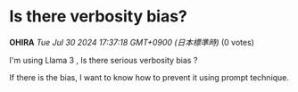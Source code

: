 # Is there verbosity bias?

**OHIRA** *Tue Jul 30 2024 17:37:18 GMT+0900 (日本標準時)* (0 votes)

I'm using Llama 3 , Is there serious verbosity bias ?

If there is the bias, I want to know how to prevent it using prompt technique.



